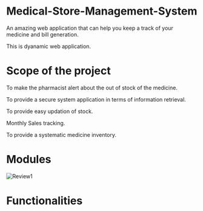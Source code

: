 # Medical-Store-Management-System
An amazing web application that can help you keep a track of your medicine and bill generation.

This is dyanamic web application.

# Scope of the project

To make the pharmacist alert about the out of stock of the medicine.

To provide a secure system application in terms of information retrieval.

To provide easy updation of stock.

Monthly Sales tracking.

To provide a systematic medicine inventory.

# Modules
![Review1](https://user-images.githubusercontent.com/55496505/103344609-19f5b080-4ab5-11eb-98e1-be2680b247df.jpg)
# Functionalities

